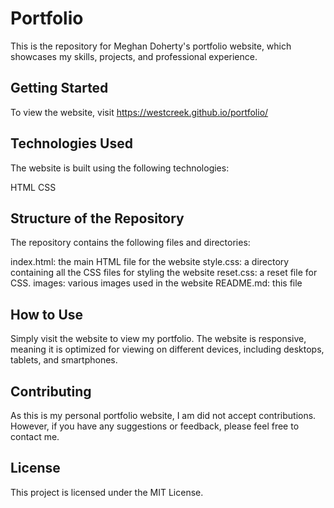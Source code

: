 # Portfolio 
This is the repository for Meghan Doherty's portfolio website, which showcases my skills, projects, and professional experience.

## Getting Started
To view the website, visit https://westcreek.github.io/portfolio/

## Technologies Used
The website is built using the following technologies:

HTML
CSS

## Structure of the Repository
The repository contains the following files and directories:

index.html: the main HTML file for the website
style.css: a directory containing all the CSS files for styling the website
reset.css: a reset file for CSS.
images: various images used in the website
README.md: this file

## How to Use
Simply visit the website to view my portfolio. The website is responsive, meaning it is optimized for viewing on different devices, including desktops, tablets, and smartphones.

## Contributing
As this is my personal portfolio website, I am did not accept contributions. However, if you have any suggestions or feedback, please feel free to contact me.

## License
This project is licensed under the MIT License.
